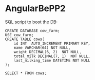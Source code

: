 # AngularBePP2

SQL script to boot the DB: 
```
CREATE DATABASE cow_farm;
USE cow_farm;
CREATE TABLE cows(
	id INT  AUTO_INCREMENT PRIMARY KEY,
	name VARCHAR(64) NOT NULL,
	weight DECIMAL(6, 2)  NOT NULL,
	total_milk DECIMAL(7, 1)  NOT NULL,
	last_milking_time DATETIME NOT NULL
);

SELECT * FROM cows;
```